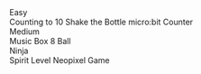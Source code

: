 <div class="ui vertical menu">
  <div class="item">
    <div class="header">Easy</div>
    <div class="menu">
      <a class="item">Counting to 10</a>
      <a class="item">Shake the Bottle</a>
      <a class="item">micro:bit Counter</a>
    </div>
  </div>
  <div class="item">
    <div class="header">Medium</div>
    <div class="menu">
      <a class="item">Music Box</a>
      <a class="item">8 Ball</a>
    </div>
  </div>
  <div class="item">
    <div class="header">Ninja</div>
    <div class="menu">
      <a class="item">Spirit Level</a>
      <a class="item">Neopixel Game</a>
    </div>
  </div>
</div>

